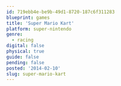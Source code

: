 ```yaml
---
id: 719ebb4e-be9b-49d1-8720-187c6f311283
blueprint: games
title: 'Super Mario Kart'
platform: super-nintendo
genre:
  - racing
digital: false
physical: true
guide: false
pending: false
posted: '2014-02-10'
slug: super-mario-kart
---
```

